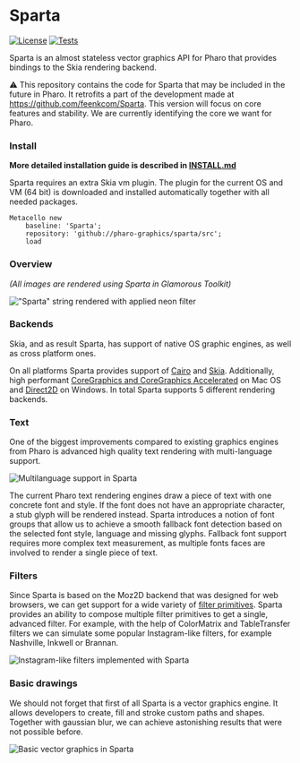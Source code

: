 # Sparta

[![License](https://img.shields.io/github/license/pharo-graphics/sparta.svg)](./LICENSE)
[![Tests](https://github.com/pharo-graphics/sparta/actions/workflows/test.yml/badge.svg)](https://github.com/pharo-graphics/sparta/actions/workflows/test.yml)

Sparta is an almost stateless vector graphics API for Pharo that provides bindings to the Skia rendering backend.

:warning:
This repository contains the code for Sparta that may be included in the future in Pharo.
It retrofits a part of the development made at https://github.com/feenkcom/Sparta.
This version will focus on core features and stability.
We are currently identifying the core we want for Pharo.

### Install

**More detailed installation guide is described in [INSTALL.md](INSTALL.md)**

Sparta requires an extra Skia vm plugin. The plugin for the current OS and VM (64 bit) is downloaded and installed automatically together with all needed packages.

```smalltalk 
Metacello new
    baseline: 'Sparta';
    repository: 'github://pharo-graphics/sparta/src';
    load
```

### Overview
*(All images are rendered using Sparta in Glamorous Toolkit)*

!["Sparta" string rendered with applied neon filter](screenshots/Sparta-v1-Neon.png "Neon filter")

### Backends
Skia, and as result Sparta, has support of native OS graphic engines, as well as cross platform ones.

On all platforms Sparta provides support of [Cairo](https://cairographics.org) and [Skia](https://skia.org/). Additionally, high performant [CoreGraphics and CoreGraphics Accelerated](https://developer.apple.com/reference/coregraphics) on Mac OS and [Direct2D](https://msdn.microsoft.com/en-us/library/windows/desktop/dd317121(v=vs.85).aspx) on Windows.
In total Sparta supports 5 different rendering backends. 

### Text
One of the biggest improvements compared to existing graphics engines from Pharo is advanced high quality text rendering with multi-language support.

![Multilanguage support in Sparta](screenshots/Sparta-v1-Multilanguage.png "Sparta Multilanguage")

The current Pharo text rendering engines draw a piece of text with one concrete font and style. If the font does not have an appropriate character, a stub glyph will be rendered instead.
Sparta introduces a notion of font groups that allow us to achieve a smooth fallback font detection based on the selected font style, language and missing glyphs. Fallback font support requires more complex text measurement, as multiple fonts faces are involved to render a single piece of text.

### Filters
Since Sparta is based on the Moz2D backend that was designed for web browsers, we can get support for a wide variety of [filter primitives](https://www.w3.org/TR/SVG/filters.html). Sparta provides an ability to compose multiple filter primitives to get a single, advanced filter. For example, with the help of ColorMatrix and TableTransfer filters we can simulate some popular Instagram-like filters, for example Nashville, Inkwell or Brannan.

![Instagram-like filters implemented with Sparta](screenshots/Sparta-v1-Filters.png "Sparta Filters")

### Basic drawings
We should not forget that first of all Sparta is a vector graphics engine. It allows developers to create, fill and stroke custom paths and shapes. Together with gaussian blur, we can achieve astonishing results that were not possible before.

![Basic vector graphics in Sparta](screenshots/Sparta-v1-Shapes.png "Sparta Shapes")
